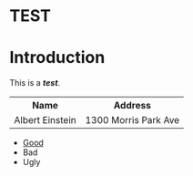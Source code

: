 <h1>TEST</h1>

<h1>Introduction</h1>
<p>This is a <b><i>test</i></b>.</p>

<table>
  <tr>
    <th>Name</th>
    <th>Address</th>
  </tr>
  <tr>
    <td>Albert Einstein</td>
    <td>1300 Morris Park Ave</td>
  </tr>
</table>

<ul>
<li><a href="http://www.google.com"> Good </a></li>
<li>Bad</li>
<li>Ugly</li>
</ul>
